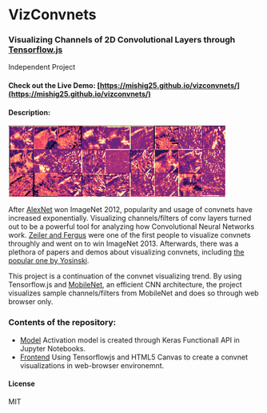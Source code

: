 # VizConvnets
### Visualizing Channels of 2D Convolutional Layers through [Tensorflow.js](https://js.tensorflow.org)
Independent Project

#### Check out the Live Demo: [https://mishig25.github.io/vizconvnets/](https://mishig25.github.io/vizconvnets/)

#### Description:
![alt text](https://github.com/mishig25/vizconvnets/raw/master/model/ss.png)

After [AlexNet](https://papers.nips.cc/paper/4824-imagenet-classification-with-deep-convolutional-neural-networks.pdf) won ImageNet 2012, popularity and usage of convnets have increased exponentially.
Visualizing channels/filters of conv layers turned out to be a powerful tool for analyzing how Convolutional Neural Networks work. [Zeiler and Fergus](https://arxiv.org/pdf/1311.2901.pdf) were one of the first people to visualize convnets throughly and went on to win ImageNet 2013.
Afterwards, there was a plethora of papers and demos about visualizing convnets, including [the popular one by Yosinski](http://yosinski.com/deepvis).

This project is a continuation of the convnet visualizing trend. By using Tensorflow.js and [MobileNet](https://arxiv.org/abs/1704.04861), an efficient CNN architecture, the project visualizes sample channels/filters from MobileNet and does so through web browser only.

### Contents of the repository:
* [Model](https://github.com/mishig25/vizconvnets/tree/master/model)
Activation model is created through Keras Functionall API in Jupyter Notebooks.
* [Frontend](https://github.com/mishig25/vizconvnets/tree/master/frontend)
Using Tensorflowjs and HTML5 Canvas to create a convnet visualizations in web-browser environemnt.

#### License
MIT
